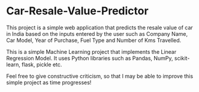 # Car-Resale-Value-Predictor

This project is a simple web application that predicts the resale value of car in India based on the inputs entered by the user such as Company Name, Car Model, Year of Purchase, Fuel Type and Number of Kms Travelled. 

This is a simple Machine Learning project that implements the Linear Regression Model. It uses Python libraries such as Pandas, NumPy, scikit-learn, flask, pickle etc.

Feel free to give constructive criticism, so that I may be able to improve this simple project as time progresses!

